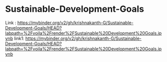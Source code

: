 # Sustainable-Development-Goals

Link : https://mybinder.org/v2/gh/krishnakanth-G/Sustainable-Development-Goals/HEAD?labpath=%2Fvoila%2Frender%2FSustainable%20Development%20Goals.ipynb
link1: https://mybinder.org/v2/gh/krishnakanth-G/Sustainable-Development-Goals/HEAD?labpath=%2Fvoila%2Frender%2FSustainable%20Development%20Goals.ipynb
